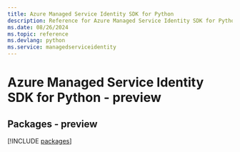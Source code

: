 ```yaml
---
title: Azure Managed Service Identity SDK for Python
description: Reference for Azure Managed Service Identity SDK for Python
ms.date: 08/26/2024
ms.topic: reference
ms.devlang: python
ms.service: managedserviceidentity
---
```

# Azure Managed Service Identity SDK for Python - preview
## Packages - preview
[!INCLUDE [packages](managed-service-identity-index.md)]